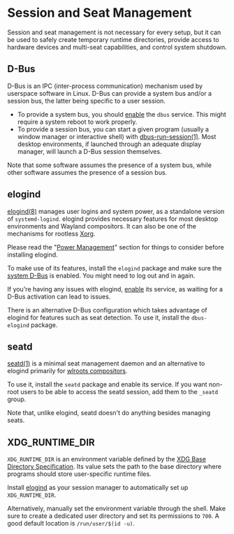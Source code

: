# Session and Seat Management

Session and seat management is not necessary for every setup, but it can be used
to safely create temporary runtime directories, provide access to hardware
devices and multi-seat capabilities, and control system shutdown.

## D-Bus

D-Bus is an IPC (inter-process communication) mechanism used by userspace
software in Linux. D-Bus can provide a system bus and/or a session bus, the
latter being specific to a user session.

- To provide a system bus, you should [enable](./services/index.md) the `dbus`
   service. This might require a system reboot to work properly.
- To provide a session bus, you can start a given program (usually a window
   manager or interactive shell) with
   [dbus-run-session(1)](https://man.voidlinux.org/dbus-run-session.1). Most
   desktop environments, if launched through an adequate display manager, will
   launch a D-Bus session themselves.

Note that some software assumes the presence of a system bus, while other
software assumes the presence of a session bus.

## elogind

[elogind(8)](https://man.voidlinux.org/elogind.8) manages user logins and system
power, as a standalone version of `systemd-logind`. elogind provides necessary
features for most desktop environments and Wayland compositors. It can also be
one of the mechanisms for rootless [Xorg](./graphical-session/xorg.md).

Please read the "[Power Management](./power-management.md)" section for things
to consider before installing elogind.

To make use of its features, install the `elogind` package and make sure the
[system D-Bus](#d-bus) is enabled. You might need to log out and in again.

If you're having any issues with elogind, [enable](./services/index.md) its
service, as waiting for a D-Bus activation can lead to issues.

There is an alternative D-Bus configuration which takes advantage of elogind for
features such as seat detection. To use it, install the `dbus-elogind` package.

## seatd

[seatd(1)](https://man.voidlinux.org/seatd.1) is a minimal seat management
daemon and an alternative to elogind primarily for [wlroots
compositors](./graphical-session/wayland.md#standalone-compositors).

To use it, install the `seatd` package and enable its service. If you want
non-root users to be able to access the seatd session, add them to the `_seatd`
group.

Note that, unlike elogind, seatd doesn't do anything besides managing seats.

## XDG_RUNTIME_DIR

`XDG_RUNTIME_DIR` is an environment variable defined by the [XDG Base Directory
Specification](https://specifications.freedesktop.org/basedir-spec/basedir-spec-latest.html).
Its value sets the path to the base directory where programs should store
user-specific runtime files.

Install [elogind](#elogind) as your session manager to automatically set up
`XDG_RUNTIME_DIR`.

Alternatively, manually set the environment variable through the shell. Make
sure to create a dedicated user directory and set its permissions to `700`. A
good default location is `/run/user/$(id -u)`.
